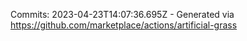 Commits: 2023-04-23T14:07:36.695Z - Generated via https://github.com/marketplace/actions/artificial-grass
<br>
